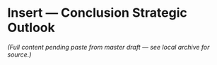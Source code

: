 # Insert — Conclusion Strategic Outlook

_(Full content pending paste from master draft — see local archive for source.)_
